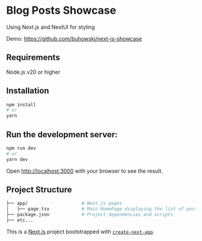 # Blog Posts Showcase

Using Next.js and NextUI for styling

Demo: https://github.com/buhowski/next-js-showcase

## Requirements

Node.js v20 or higher

## Installation

```bash
npm install
# or
yarn
```

## Run the development server:

```bash
npm run dev
# or
yarn dev
```

Open [http://localhost:3000](http://localhost:3000) with your browser to see the result.

## Project Structure

```bash
├── app/                    # Next.js pages
│   ├── page.tsx            # Main HomePage displaying the list of posts + Modal Post Details
├── package.json            # Project dependencies and scripts
├── etc...


```

This is a [Next.js](https://nextjs.org) project bootstrapped with [`create-next-app`](https://nextjs.org/docs/app/api-reference/cli/create-next-app).
